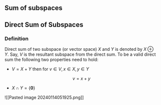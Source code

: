 
## Sum of subspaces



## Direct Sum of Subspaces

### Definition 
Direct sum of two subspace (or vector space)  $X$ and $Y$ is denoted by $X \oplus Y$. Say, $V$ is the resultant subspace from the direct sum. To be a valid direct sum the following two properties need to hold:

- $V=X+Y$ then for $v \in V, x \in X, y \in Y$

$$
v=x+y
$$
- $X \cap Y = \{ \mathbf{0} \}$

![[Pasted image 20240114051925.png]]
